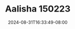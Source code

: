 --- 
title: "Aalisha 150223"
description: "nonton  video bokep Aalisha 150223 premium full terbaru"
date: 2024-08-31T16:33:49-08:00
file_code: "hnup6c6dq2gh"
draft: false
cover: "7buuv3b71l89qrdf.jpg"
tags: ["Aalisha", "bokep-indo", "bokep-viral", "bokep-ig"]
length: 3082
fld_id: "1483066"
foldername: "Aalisha  Jenifer"
categories: ["Aalisha  Jenifer"]
views: 0
---